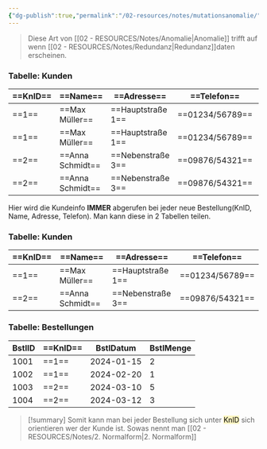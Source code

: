 ```yaml
---
{"dg-publish":true,"permalink":"/02-resources/notes/mutationsanomalie/","tags":["datenbank"]}
---
```


> Diese Art von [[02 - RESOURCES/Notes/Anomalie\|Anomalie]] trifft auf wenn [[02 - RESOURCES/Notes/Redundanz\|Redundanz]]daten erscheinen.

### Tabelle: Kunden

| ==KnID== | ==Name==         | ==Adresse==       | ==Telefon==     | BstlID | BstlDatum  | BstlMenge |
| ---- | ------------ | ------------- | ----------- | ------ | ---------- | --------- |
| ==1==    | ==Max Müller==   | ==Hauptstraße 1== | ==01234/56789== | 1001   | 2024-01-15 | 2         |
| ==1==    | ==Max Müller==   | ==Hauptstraße 1== | ==01234/56789== | 1002   | 2024-02-20 | 1         |
| ==2==    | ==Anna Schmidt== | ==Nebenstraße 3== | ==09876/54321== | 1003   | 2024-03-10 | 5         |
| ==2==    | ==Anna Schmidt== | ==Nebenstraße 3== | ==09876/54321== | 1004   | 2024-03-12 | 3         |

Hier wird die Kundeinfo **IMMER** abgerufen bei jeder neue Bestellung(KnID, Name, Adresse, Telefon).
Man kann diese in 2 Tabellen teilen.
### Tabelle: Kunden

| ==KnID== | ==Name==         | ==Adresse==       | ==Telefon==     |
| ---- | ------------ | ------------- | ----------- |
| ==1==    | ==Max Müller==   | ==Hauptstraße 1== | ==01234/56789== |
| ==2==    | ==Anna Schmidt== | ==Nebenstraße 3== | ==09876/54321== |
### Tabelle: Bestellungen

| BstlID | ==KnID== | BstlDatum  | BstlMenge |
| ------ | ---- | ---------- | --------- |
| 1001   | ==1==    | 2024-01-15 | 2         |
| 1002   | ==1==    | 2024-02-20 | 1         |
| 1003   | ==2==    | 2024-03-10 | 5         |
| 1004   | ==2==    | 2024-03-12 | 3         |

>[!summary] 
>Somit kann man bei jeder Bestellung sich unter <mark style="background: #FFF3A3A6;">KnID</mark> sich orientieren wer der Kunde ist.
>Sowas nennt man [[02 - RESOURCES/Notes/2. Normalform\|2. Normalform]] 